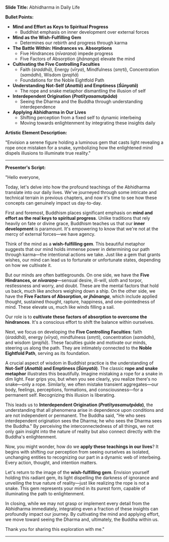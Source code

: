 **Slide Title:**
Abhidharma in Daily Life

**Bullet Points:**

- **Mind and Effort as Keys to Spiritual Progress**
  - Buddhist emphasis on inner development over external forces
- **Mind as the Wish-Fulfilling Gem**
  - Determines our rebirth and progress through karma
- **The Battle Within: Hindrances vs. Absorptions**
  - Five Hindrances (*nīvaraṇa*) impede progress
  - Five Factors of Absorption (*jhānanga*) elevate the mind
- **Cultivating the Five Controlling Faculties**
  - Faith (*śraddhā*), Energy (*vīrya*), Mindfulness (*smṛti*), Concentration (*samādhi*), Wisdom (*prajñā*)
  - Foundations for the Noble Eightfold Path
- **Understanding Not-Self (*Anattā*) and Emptiness (*Śūnyatā*)**
  - The rope and snake metaphor dismantling the illusion of self
- **Interdependent Origination (*Pratītyasamutpāda*)**
  - Seeing the Dharma and the Buddha through understanding interdependence
- **Applying Abhidharma in Our Lives**
  - Shifting perception from a fixed self to dynamic interbeing
  - Moving towards enlightenment by integrating these insights daily

**Artistic Element Description:**

"Envision a serene figure holding a luminous gem that casts light revealing a rope once mistaken for a snake, symbolizing how the enlightened mind dispels illusions to illuminate true reality."

---

**Presenter's Script:**

"Hello everyone,

Today, let's delve into how the profound teachings of the Abhidharma translate into our daily lives. We've journeyed through some intricate and technical terrain in previous chapters, and now it's time to see how these concepts can genuinely impact us day-to-day.

First and foremost, Buddhism places significant emphasis on **mind and effort as the real keys to spiritual progress**. Unlike traditions that rely heavily on fate or divine grace, Buddhism teaches us that our **inner development** is paramount. It's empowering to know that we're not at the mercy of external forces—we have agency.

Think of the mind as a **wish-fulfilling gem**. This beautiful metaphor suggests that our mind holds immense power in determining our path through karma—the intentional actions we take. Just like a gem that grants wishes, our mind can lead us to fortunate or unfortunate states, depending on how we cultivate it.

But our minds are often battlegrounds. On one side, we have the **Five Hindrances, or *nīvaraṇa***—sensual desire, ill-will, sloth and torpor, restlessness and worry, and doubt. These are the mental factors that hold us back, much like anchors weighing down a ship. On the other side, we have the **Five Factors of Absorption, or *jhānanga***, which include applied thought, sustained thought, rapture, happiness, and one-pointedness of mind. These elevate us, much like winds filling a sail.

Our role is to **cultivate these factors of absorption to overcome the hindrances**. It's a conscious effort to shift the balance within ourselves.

Next, we focus on developing the **Five Controlling Faculties**: faith (*śraddhā*), energy (*vīrya*), mindfulness (*smṛti*), concentration (*samādhi*), and wisdom (*prajñā*). These faculties guide and motivate our minds, steering us along the path. They are intimately connected to the **Noble Eightfold Path**, serving as its foundation.

A crucial aspect of wisdom in Buddhist practice is the understanding of **Not-Self (*Anattā*) and Emptiness (*Śūnyatā*)**. The classic **rope and snake metaphor** illustrates this beautifully. Imagine mistaking a rope for a snake in dim light. Fear grips you, but when you see clearly, you realize there's no snake—only a rope. Similarly, we often mistake transient aggregates—our body, feelings, perceptions, formations, and consciousness—for a permanent self. Recognizing this illusion is liberating.

This leads us to **Interdependent Origination (*Pratītyasamutpāda*)**, the understanding that all phenomena arise in dependence upon conditions and are not independent or permanent. The Buddha said, "He who sees interdependent origination sees the Dharma; he who sees the Dharma sees the Buddha." By perceiving the interconnectedness of all things, we not only gain insight into the nature of reality but also connect directly with the Buddha's enlightenment.

Now, you might wonder, how do we **apply these teachings in our lives**? It begins with shifting our perception from seeing ourselves as isolated, unchanging entities to recognizing our part in a dynamic web of interbeing. Every action, thought, and intention matters.

Let's return to the image of the **wish-fulfilling gem**. Envision yourself holding this radiant gem, its light dispelling the darkness of ignorance and unveiling the true nature of reality—just like realizing the rope is not a snake. This gem represents your mind in its purest form, capable of illuminating the path to enlightenment.

In closing, while we may not grasp or implement every detail from the Abhidharma immediately, integrating even a fraction of these insights can profoundly impact our journey. By cultivating the mind and applying effort, we move toward seeing the Dharma and, ultimately, the Buddha within us.

Thank you for sharing this exploration with me."

---
